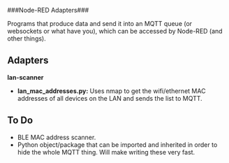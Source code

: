 ###Node-RED Adapters###

Programs that produce data and send it into an MQTT queue (or websockets or what have you), which can be accessed by Node-RED (and other things).

## Adapters ##

**lan-scanner**
   - **lan_mac_addresses.py:** Uses nmap to get the wifi/ethernet MAC addresses of all devices on the LAN and sends the list to MQTT.

## To Do ##
   - BLE MAC address scanner.
   - Python object/package that can be imported and inherited in order to hide the whole MQTT thing. Will make writing these very fast.
